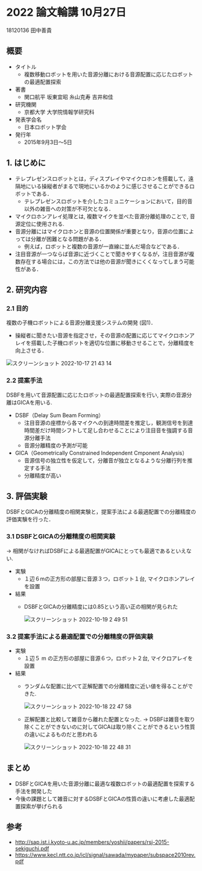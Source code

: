 # 2022 論文輪講 10月27日

18120136 田中善貴

## 概要
- タイトル
    - 複数移動ロボットを用いた音源分離における音源配置に応じたロボットの最適配置探索
- 著書 
    - 関口航平 坂東宜昭 糸山克寿 吉井和佳
- 研究機関
    - 京都大学 大学院情報学研究科
- 発表学会名
    - 日本ロボット学会
- 発行年
    - 2015年9月3日～5日

## 1. はじめに

- テレプレゼンスロボットとは，ディスプレイやマイクロホンを搭載して，遠隔地にいる操縦者がまるで現地にいるかのように感じさせることができるロボットである．
    - テレプレゼンスロボットを介したコミュニケーションにおいて，目的音以外の雑音への対策が不可欠となる． 
- マイクロホンアレイ処理とは, 複数マイクを並べた音源分離処理のことで, 音源定位に使用される.
- 音源分離にはマイクロホンと音源の位置関係が重要となり，音源の位置によっては分離が困難となる問題がある．
    - 例えば，ロボットと複数の音源が一直線に並んだ場合などである．
- 注目音源が一つならば音源に近づくことで聞きやすくなるが，注目音源が複数存在する場合には，この方法では他の音源が聞きにくくなってしまう可能性がある．

## 2. 研究内容

### 2.1 目的

複数の子機ロボットによる音源分離支援システムの開発 (図1)．
  - 操縦者に聞きたい音源を指定させ，その音源の配置に応じてマイクロホンアレイを搭載した子機ロボットを適切な位置に移動させることで，分離精度を向上させる．

   ![スクリーンショット 2022-10-17 21 43 14](https://user-images.githubusercontent.com/68012132/196179946-696b935b-1deb-4c24-ab9c-4b79b8e42ba8.png)

### 2.2 提案手法

DSBFを用いて音源配置に応じたロボットの最適配置探索を行い, 実際の音源分離はGICAを用いる.

- DSBF（Delay Sum Beam Forming）
    - 注目音源の座標から各マイクへの到達時間差を推定し，観測信号を到達時間差だけ時間シフトして足し合わせることにより注目音を強調する音源分離手法
    - 音源分離精度の予測が可能
 - GICA（Geometrically Constrained Independent Cmponent Analysis）
    - 音源信号の独立性を仮定して，分離音が独立となるような分離行列を推定する手法
    - 分離精度が高い

## 3. 評価実験

DSBFとGICAの分離精度の相関実験と，提案手法による最適配置での分離精度の評価実験を行った．

### 3.1 DSBFとGICAの分離精度の相関実験 
-> 相関がなければDSBFによる最適配置がGICAにとっても最適であるといえない.

- 実験
    - １辺６mの正方形の部屋に音源３つ，ロボット１台, マイクロホンアレイを設置
- 結果
    - DSBFとGICAの分離精度には0.85という高い正の相関が見られた
    
        ![スクリーンショット 2022-10-19 2 49 51](https://user-images.githubusercontent.com/68012132/196506758-2f13c869-6bb8-4b31-9842-7ceb83fb15ae.png)

### 3.2 提案手法による最適配置での分離精度の評価実験

- 実験
    - １辺５ m の正方形の部屋に音源６つ，ロボット２台, マイクロアレイを設置
- 結果
    - ランダムな配置に比べて正解配置での分離精度に近い値を得ることができた.

        ![スクリーンショット 2022-10-18 22 47 58](https://user-images.githubusercontent.com/68012132/196448070-c624a4d4-26d9-42b0-9d96-fc95fdb40939.png)
        
    - 正解配置と比較して雑音から離れた配置となった. -> DSBFは雑音を取り除くことができないのに対してGICAは取り除くことができるという性質の違いによるものだと思われる
        
        ![スクリーンショット 2022-10-18 22 48 31](https://user-images.githubusercontent.com/68012132/196448207-dd5d455e-7002-452c-9785-a6d0c67d4b19.png)
        
## まとめ

- DSBFとGICAを用いた音源分離に最適な複数ロボットの最適配置を探索する手法を開発した
- 今後の課題として雑音に対するDSBFとGICAの性質の違いに考慮した最適配置探索が挙げられる
        

## 参考
- http://sap.ist.i.kyoto-u.ac.jp/members/yoshii/papers/rsj-2015-sekiguchi.pdf
- https://www.kecl.ntt.co.jp/icl/signal/sawada/mypaper/subspace2010rev.pdf

